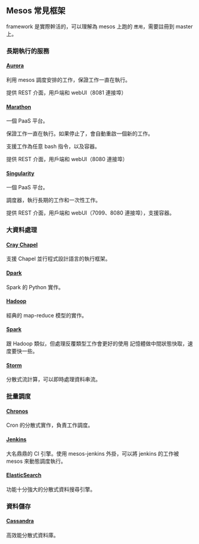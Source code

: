 ## Mesos 常見框架

framework 是實際幹活的，可以理解為 mesos 上跑的 `應用`，需要註冊到 master 上。

### 長期執行的服務

#### [Aurora](http://aurora.incubator.apache.org/)
利用 mesos 調度安排的工作，保證工作一直在執行。

提供 REST 介面，用戶端和 webUI（8081 連接埠）

#### [Marathon](https://github.com/mesosphere/marathon)
一個 PaaS 平台。

保證工作一直在執行。如果停止了，會自動重啟一個新的工作。

支援工作為任意 bash 指令，以及容器。

提供 REST 介面，用戶端和 webUI（8080 連接埠）

#### [Singularity](https://github.com/HubSpot/Singularity)
一個 PaaS 平台。

調度器，執行長期的工作和一次性工作。

提供 REST 介面，用戶端和 webUI（7099、8080 連接埠），支援容器。

### 大資料處理
#### [Cray Chapel](https://github.com/nqn/mesos-chapel)
支援 Chapel 並行程式設計語言的執行框架。

#### [Dpark](https://github.com/douban/dpark)
Spark 的 Python 實作。

#### [Hadoop](https://github.com/mesos/hadoop)
經典的 map-reduce 模型的實作。

#### [Spark](http://spark.incubator.apache.org/)
跟 Hadoop 類似，但處理反覆類型工作會更好的使用 記憶體做中間狀態快取，速度要快一些。

#### [Storm](https://github.com/mesosphere/storm-mesos)
分散式流計算，可以即時處理資料串流。

### 批量調度
#### [Chronos](https://github.com/airbnb/chronos)
Cron 的分散式實作，負責工作調度。

#### [Jenkins](https://github.com/jenkinsci/mesos-plugin)
大名鼎鼎的 CI 引擎。使用 mesos-jenkins 外掛，可以將 jenkins 的工作被 mesos 來動態調度執行。

#### [ElasticSearch](https://github.com/mesosphere/elasticsearch-mesos)
功能十分強大的分散式資料搜尋引擎。

### 資料儲存
#### [Cassandra](https://github.com/mesosphere/cassandra-mesos)
高效能分散式資料庫。
